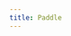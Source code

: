 ```yaml
---
title: Paddle
---
```



<script type="text/javascipt">
  window.location = "http://youtube.com/mudandwater";
</script>

